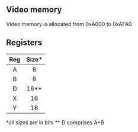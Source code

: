 Video memory
---
Video memory is allocated from 0xA000 to 0xAFA0

Registers
---
Reg | Size*
:-: | :--:
A | 8
B | 8
D | 16**
X | 16
Y | 16
\*all sizes are in bits
\*\* D comprises A+B
